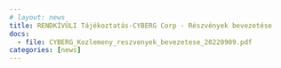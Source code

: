 ```yaml
---
# layout: news
title: RENDKÍVÜLI Tájékoztatás-CYBERG Corp - Részvények bevezetése
docs:
  - file: CYBERG_Kozlemeny_reszvenyek_bevezetese_20220909.pdf
categories: [news]
---
```

